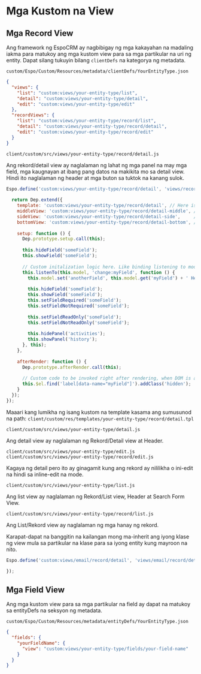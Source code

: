 # Mga Kustom na View

## Mga Record View

Ang framework ng EspoCRM ay nagbibigay ng mga kakayahan na madaling iakma para matukoy ang mga kustom view para sa mga partikular na uri ng entity. Dapat silang tukuyin bilang `clientDefs` na kategorya ng metadata.

`custom/Espo/Custom/Resources/metadata/clientDefs/YourEntityType.json`

```json
{
  "views": {
    "list": "custom:views/your-entity-type/list",
    "detail": "custom:views/your-entity-type/detail",
    "edit": "custom:views/your-entity-type/edit"
  },
  "recordViews": {
    "list": "custom:views/your-entity-type/record/list",
    "detail": "custom:views/your-entity-type/record/detail",
    "edit": "custom:views/your-entity-type/record/edit"
  }
}
```

`client/custom/src/views/your-entity-type/record/detail.js`

Ang rekord/detail view ay naglalaman ng lahat ng mga panel na may mga field, mga kaugnayan at ibang pang datos na makikita mo sa detail view. Hindi ito naglalaman ng header at mga buton sa tuktok na kanang sulok.

```javascript
Espo.define('custom:views/your-entity-type/record/detail', 'views/record/detail', function (Dep) {
  
  return Dep.extend({
    template: 'custom:views/your-entity-type/record/detail', // Here is your custom template. Omit if you don't need it.
    middleView: 'custom:views/your-entity-type/record/detail-middle', // Here is your custom view. Omit if you don't need it.
    sideView: 'custom:views/your-entity-type/record/detail-side',     // Here is your custom view. Omit if you don't need it.
    bottomView: 'custom:views/your-entity-type/record/detail-bottom', // Here is your custom view. Omit if you don't need it.
    
    setup: function () {
      Dep.prototype.setup.call(this);
      
      this.hideField('someField');
      this.showField('someField');
      
      // Custom initalization logic here. Like binding listening to model changes.
      this.listenTo(this.model, 'change:myField', function () {
        this.model.set('anotherField', this.model.get('myField') + ' Hello');
         
        this.hideField('someField');
        this.showField('someField');
        this.setFieldRequired('someField');
        this.setFieldNotRequired('someField');
        
        this.setFieldReadOnly('someField');
        this.setFieldNotReadOnly('someField');
        
        this.hidePanel('activities');
        this.showPanel('history');
      }, this);
    },
    
    afterRender: function () {
      Dep.prototype.afterRender.call(this);
      
      // Custom code to be invoked right after rendering, when DOM is avaiable.
      this.$el.find('label[data-name="myField"]').addClass('hidden');
    }
  });
});

```

Maaari kang lumikha ng isang kustom na template kasama ang sumusunod na path:
`client/custom/res/templates/your-entity-type/record/detail.tpl`



`client/custom/src/views/your-entity-type/detail.js`

Ang detail view ay naglalaman ng Rekord/Detail view at Header.


`client/custom/src/views/your-entity-type/edit.js`
`client/custom/src/views/your-entity-type/record/edit.js`

Kagaya ng detail pero ito ay ginagamit kung ang rekord ay nililikha o ini-edit na hindi sa inline-edit na mode.


`client/custom/src/views/your-entity-type/list.js`

Ang list view ay naglalaman ng Rekord/List view, Header at Search Form View.


`client/custom/src/views/your-entity-type/record/list.js`

Ang List/Rekord view ay naglalaman ng mga hanay ng rekord.


Karapat-dapat na banggitin na kailangan mong ma-inherit ang iyong klase ng view mula sa partikular na klase para sa iyong entity kung mayroon na nito.

```javascript
Espo.define('custom:views/email/record/detail', 'views/email/record/detail', function (Dep) {

});
```

## Mga Field View

Ang mga kustom view para sa mga partikular na field ay dapat na matukoy sa entityDefs na seksyon ng metadata.

`custom/Espo/Custom/Resources/metadata/entityDefs/YourEntityType.json`



```json
{
  "fields": {
    "yourFieldName": {
      "view": "custom:views/your-entity-type/fields/your-field-name"
    }  
  }
}
```

